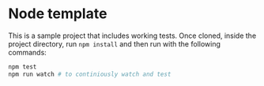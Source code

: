 # Node template

This is a sample project that includes working tests. Once cloned, inside the project directory, run `npm install` and then run with the following commands:

```bash
npm test
npm run watch # to continiously watch and test
```